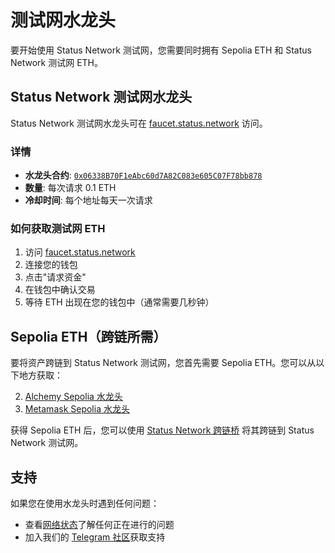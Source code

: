 # 测试网水龙头

要开始使用 Status Network 测试网，您需要同时拥有 Sepolia ETH 和 Status Network 测试网 ETH。

## Status Network 测试网水龙头

Status Network 测试网水龙头可在 [faucet.status.network](https://faucet.status.network) 访问。

### 详情
- **水龙头合约**: [`0x06338B70F1eAbc60d7A82C083e605C07F78bb878`](https://sepoliascan.status.network/address/0x06338B70F1eAbc60d7A82C083e605C07F78bb878)
- **数量**: 每次请求 0.1 ETH
- **冷却时间**: 每个地址每天一次请求

### 如何获取测试网 ETH

1. 访问 [faucet.status.network](https://faucet.status.network)
2. 连接您的钱包
3. 点击"请求资金"
4. 在钱包中确认交易
5. 等待 ETH 出现在您的钱包中（通常需要几秒钟）

## Sepolia ETH（跨链所需）

要将资产跨链到 Status Network 测试网，您首先需要 Sepolia ETH。您可以从以下地方获取：

2. [Alchemy Sepolia 水龙头](https://www.alchemy.com/faucets/ethereum-sepolia)
3. [Metamask Sepolia 水龙头](https://docs.metamask.io/developer-tools/faucet/)

获得 Sepolia ETH 后，您可以使用 [Status Network 跨链桥](https://bridge.status.network) 将其跨链到 Status Network 测试网。

## 支持

如果您在使用水龙头时遇到任何问题：
- 查看[网络状态](https://health.status.network)了解任何正在进行的问题
- 加入我们的 [Telegram 社区](https://t.me)获取支持
